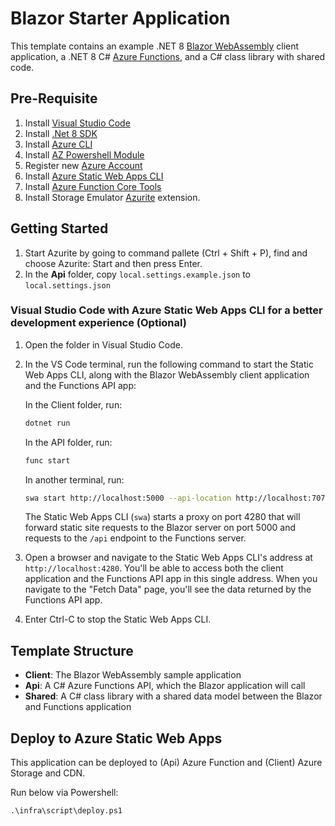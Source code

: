 # Blazor Starter Application

This template contains an example .NET 8 [Blazor WebAssembly](https://docs.microsoft.com/aspnet/core/blazor/?view=aspnetcore-6.0#blazor-webassembly) client application, a .NET 8 C# [Azure Functions](https://docs.microsoft.com/azure/azure-functions/functions-overview), and a C# class library with shared code.

## Pre-Requisite
1. Install [Visual Studio Code](https://code.visualstudio.com/download)
2. Install [.Net 8 SDK](https://dotnet.microsoft.com/download)
3. Install [Azure CLI](https://learn.microsoft.com/en-us/cli/azure/install-azure-cli-windows?tabs=azure-cli)
4. Install [AZ Powershell Module](https://learn.microsoft.com/en-us/powershell/azure/install-azps-windows?tabs=powershell&pivots=windows-psgallery)
5. Register new [Azure Account](https://azure.microsoft.com/free/?ref=microsoft.com&utm_source=microsoft.com&utm_medium=docs&utm_campaign=visualstudio)
6. Install [Azure Static Web Apps CLI](https://www.npmjs.com/package/@azure/static-web-apps-cli)
7. Install [Azure Function Core Tools](https://go.microsoft.com/fwlink/?linkid=2174087)
8. Install Storage Emulator [Azurite](https://learn.microsoft.com/en-us/azure/storage/common/storage-use-azurite?tabs=visual-studio-code%2Cblob-storage#install-azurite) extension.

## Getting Started

1. Start Azurite by going to command pallete (Ctrl + Shift + P), find and choose Azurite: Start and then press Enter.
2. In the **Api** folder, copy `local.settings.example.json` to `local.settings.json`

### Visual Studio Code with Azure Static Web Apps CLI for a better development experience (Optional)

1. Open the folder in Visual Studio Code.

2. In the VS Code terminal, run the following command to start the Static Web Apps CLI, along with the Blazor WebAssembly client application and the Functions API app:

    In the Client folder, run:
    ```bash
    dotnet run
    ```

    In the API folder, run:
    ```bash
    func start
    ```

    In another terminal, run:
    ```bash
    swa start http://localhost:5000 --api-location http://localhost:7071
    ```

    The Static Web Apps CLI (`swa`) starts a proxy on port 4280 that will forward static site requests to the Blazor server on port 5000 and requests to the `/api` endpoint to the Functions server. 

3. Open a browser and navigate to the Static Web Apps CLI's address at `http://localhost:4280`. You'll be able to access both the client application and the Functions API app in this single address. When you navigate to the "Fetch Data" page, you'll see the data returned by the Functions API app.

4. Enter Ctrl-C to stop the Static Web Apps CLI.

## Template Structure

- **Client**: The Blazor WebAssembly sample application
- **Api**: A C# Azure Functions API, which the Blazor application will call
- **Shared**: A C# class library with a shared data model between the Blazor and Functions application

## Deploy to Azure Static Web Apps

This application can be deployed to (Api) Azure Function and (Client) Azure Storage and CDN.

Run below via Powershell: 

    .\infra\script\deploy.ps1
